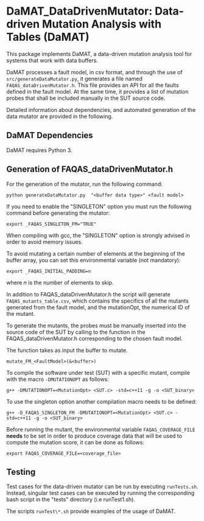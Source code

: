 # DaMAT_DataDrivenMutator: Data-driven Mutation Analysis with Tables (DaMAT)

This package implements DaMAT, a data-driven mutation analysis tool for systems that work with data buffers.

DaMAT processes a fault model, in csv format, and through the use of `src/generateDataMutator.py`, it generates a file named `FAQAS_dataDrivenMutator.h`. This file provides an API for all the faults defined in the fault model. At the same time, it provides a list of mutation probes that shall be included manually in the SUT source code.

Detailed information about dependencies, and automated generation of the data mutator are provided in the following.

## DaMAT Dependencies

DaMAT requires Python 3.

## Generation of FAQAS_dataDrivenMutator.h

For the generation of the mutator, run the following command:

`python generateDataMutator.py  "<buffer data type>" <fault model>`

If you need to enable the "SINGLETON" option you must run the following command before generating the mutator:

`export _FAQAS_SINGLETON_FM="TRUE"`

When compiling with gcc, the "SINGLETON" option is strongly advised in order to avoid memory issues.

To avoid mutating a certain number of elements at the beginning of the buffer array, you can set this environmental variable (not mandatory):

`export _FAQAS_INITIAL_PADDING=n`

where _n_ is the number of elements to skip.

In addition to FAQAS_dataDrivenMutator.h the script will generate `FAQAS_mutants_table.csv`, which contains the specifics of all the mutants generated from the fault model, and the mutationOpt, the numerical ID of the mutant.

To generate the mutants, the probes must be manually inserted into the source code of the SUT by calling to the function in the FAQAS_dataDrivenMutator.h corresponding to the chosen fault model.

The function takes as input the buffer to mutate.

`mutate_FM_<FaultModel>(&<buffer>)`

To compile the software under test (SUT) with a specific mutant, compile with the macro `-DMUTATIONOPT` as follows:

`g++ -DMUTATIONOPT=<MutationOpt> <SUT.c> -std=c++11 -g -o <SUT_binary>`

To use the singleton option another compilation macro needs to be defined:

`g++ -D_FAQAS_SINGLETON_FM -DMUTATIONOPT=<MutationOpt> <SUT.c> -std=c++11 -g -o <SUT_binary>`

Before running the mutant, the environmental variable `FAQAS_COVERAGE_FILE` **needs** to be set in order to produce coverage data that will be used to compute the mutation score, it can be done as follows:

`export FAQAS_COVERAGE_FILE=<coverage_file>`

## Testing

Test cases for the data-driven mutator can be run by executing `runTests.sh`.
Instead, singular test cases can be executed by running the corresponding bash script in the "tests" directory (i.e runTest1.sh).

The scripts `runTest\*.sh` provide examples of the usage of DaMAT.
